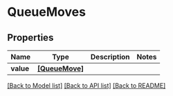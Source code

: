 # QueueMoves


## Properties
Name | Type | Description | Notes
------------ | ------------- | ------------- | -------------
**value** | [**[QueueMove]**](QueueMove.md) |  | 

[[Back to Model list]](../README.md#documentation-for-models) [[Back to API list]](../README.md#documentation-for-api-endpoints) [[Back to README]](../README.md)



